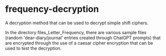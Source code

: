 # frequency-decryption
A decryption method that can be used to decrypt simple shift ciphers.

In the directory files_Letter_Frequency, there are various sample files (random 'dear-diary/journal' entries created through ChatGPT prompts) that are encrypted through the use of a caesar cipher encryption that can be used to test the decryption. 
